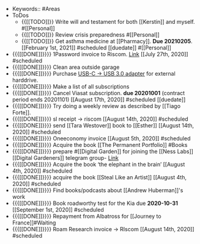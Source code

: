 - Keywords:: #Areas
- ToDos
    - {{[[TODO]]}} Write will and testament for both [[Kerstin]] and myself. #[[Personal]]
    - {{[[TODO]]}} Review crisis preparedness #[[Personal]]
    - {{[[TODO]]}} Get asthma medicine at [[Pharmacy]]. **Due 20210205**. [[February 1st, 2021]] #scheduled [[duedate]] #[[Personal]]
- {{{[[DONE]]}}}} 1Password invoice to Riscom. [Link](https://my.1password.com/billing/invoices) [[July 27th, 2020]] #scheduled
- {{{[[DONE]]}}}} Clean area outside garage
- {{{[[DONE]]}}}} Purchase [USB-C -> USB 3.0 adapter](https://www.kjell.com/se/produkter/mobilt/kablar-adaptrar/usb-c-kablar/micro-usb-till-usb-c-06-m-p61348) for external harddrive.
- {{{[[DONE]]}}}} Make a list of all subscriptions
- {{{[[DONE]]}}}} Cancel Viasat subscription. **due 20201001** (contract period ends 20201101) [[August 17th, 2020]] #scheduled [[duedate]]
- {{{[[DONE]]}}}} Try doing a weekly review as described by [[Tiago Forte]].
- {{{[[DONE]]}}}} sl receipt -> riscom [[August 14th, 2020]] #scheduled
- {{{[[DONE]]}}}} send [[Tara Westover]] book to [[Esther]] [[August 14th, 2020]] #scheduled
- {{{[[DONE]]}}}} Oneeconomy invoice [[August 5th, 2020]] #scheduled
- {{{[[DONE]]}}}} Acquire the book [[The Permanent Portfolio]] #Books
- {{{[[DONE]]}}}} prepare #[[Digital Garden]] for joining the [[Ness Labs]] [[Digital Gardeners]] telegram group- [Link](https://nesslabs.com/digital-gardeners)
- {{{[[DONE]]}}}} Acquire the book ‘the elephant in the brain’ [[August 4th, 2020]] #scheduled
- {{{[[DONE]]}}}} acquire the book [[Steal Like an Artist]] [[August 4th, 2020]] #scheduled
- {{{[[DONE]]}}}} Find books/podcasts about [[Andrew Huberman]]'s work
- {{{[[DONE]]}}}} Book roadworthy test for the Kia due **2020-10-31** [[September 1st, 2020]] #scheduled
- {{{[[DONE]]}}}} Repayment from Albatross  for [[Journey to France]]#Waiting
- {{{[[DONE]]}}}} Roam Research invoice -> RIscom [[August 14th, 2020]] #scheduled
